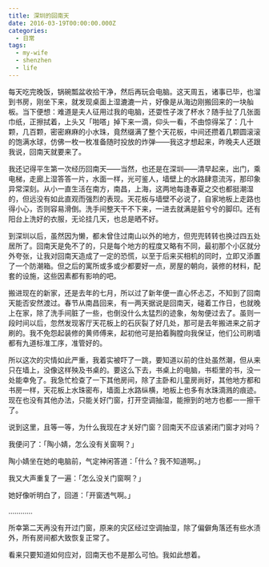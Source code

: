 ```yaml
---
title: 深圳的回南天
date: 2016-03-19T00:00:00.000Z
categories:
  - 日常
tags:
  - my-wife
  - shenzhen
  - life
---
```


每天吃完晚饭，锅碗瓢盆收拾干净，然后再玩会电脑。这天周五，诸事已毕，也溜到书房，刚坐下来，就发现桌面上湿漉漉一片，好像是从海边刚搬回来的一块舢板。当下便想：难道是夫人征用过我的电脑，还耍性子泼了杯水？随手扯了几张面巾纸，正擦拭着，上头又「啪嗒」掉下来一滴，仰头一看，不由惊得呆了：几十颗，几百颗，密密麻麻的小水珠，竟然缀满了整个天花板，中间还攒着几颗圆滚滚的饱满水球，仿佛一枚一枚准备随时投放的炸弹——我这才想起来，昨晚夫人还跟我说，回南天就要来了。

我还记得平生第一次经历回南天——当然，也还是在深圳——清早起来，出门，乘电梯，走廊上湿答答一片，水面一样，光可鉴人，墙壁上的水路肆意流泻，那印象异常深刻。从小一直生活在南方，南昌，上海，这两地每逢春夏之交也都挺潮湿的，但远没有如此直观而强烈的表现。天花板与墙壁不必说了，自家地板上走路也得小心，否则容易滑倒。洗手间整天干不下来，一进去就满是脏兮兮的脚印。还有阳台上洗好的衣服，无论挂几天，也总是晒不好。

到深圳以后，虽然因为懒，都未曾住过南山以外的地方，但兜兜转转也换过四五处居所了。回南天是免不了的，只是每个地方的程度又略有不同，最初那个小区就分外夸张，让我对回南天造成了一定的恐慌，以至于后来买相机的同时，立即又添置了一个防潮箱。但之后的寓所或多或少都要好一点，房屋的朝向，装修的材料，配套的设施，这些因素都有影响的吧。

搬进现在的新家，还是去年的七月，所以过了新年便一直心怀忐忑，不知到了回南天能否安然渡过。春节从南昌回来，有一两天据说是回南天，碰着工作日，也就晚上在家，除了洗手间脏了一些，也倒没什么太猛烈的迹象，匆匆便过去了。虽则一段时间以后，忽然发现客厅天花板上的石灰裂了好几处，那可是去年搬进来之前才刷的。我不免怨起装修的黄师傅来，起初他可是拍着胸膛向我保证，他们公司刷墙都有九道标准工序，准管好的。

所以这次的灾情如此严重，我着实被吓了一跳，要知道以前的住处虽然潮，但从来只在墙上，没像这样殃及书桌的。要这么下去，书桌上的电脑，书柜里的书，没一处能幸免了。我急忙检查了一下其他房间，除了主卧和儿童房尚好，其他地方都和书房一样，天花板上水珠密布，墙面上水路纵横，地板上也多有水珠滴溅的痕迹。现在也没有其他办法，只能关好门窗，打开空调抽湿，能擦到的地方也都一一擦干了。

说到这里，且等一等，为什么我现在才关好门窗？回南天不应该紧闭门窗才对吗？

我便问了：「陶小婧，怎么没有关窗啊？」

陶小婧坐在她的电脑前，气定神闲答道：「什么？我不知道啊。」

我又大声重复了一遍：「怎么没关门窗啊？」

她好像听明白了，回道：「开窗透气啊。」

…………

所幸第二天再没有开过门窗，原来的灾区经过空调抽湿，除了偏僻角落还有些水渍外，所有房间都大致恢复正常了。

看来只要知道如何应对，回南天也不是那么可怕。我如此想着。
